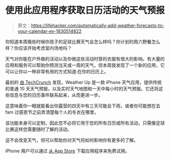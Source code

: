# 使用此应用程序获取日历活动的天气预报

> 原文：<https://lifehacker.com/automatically-add-weather-forecasts-to-your-calendar-ev-1830514822>

你知道本周晚些时候你孩子的足球比赛天气会怎么样吗？你计划的周六野餐怎么样？你应该开始考虑室内场地吗？



天气对你能在户外做的活动以及你做这些活动时穿的衣服有很大的影响。有大量的应用和服务可以帮助你预测当天或一周的天气，但本周我发现了一个新的应用，它可以让你以一种非常有用的方式知道:在你的日历上。

最初的 [由 TechCrunch](https://techcrunch.com/2018/11/16/weather-ups-app-can-give-you-forecasts-for-your-calendar-events/) 发现，Weather Up 是一款 iPhone 天气应用，提供传统的普通 10 天天气预报，以及实时天气地图和一天中每小时的天气预报。它还将这些信息与您的日历事件联系起来，从而更进一步。

这意味着你一眼就能看出你露营的四天中有三天可能会下雨，或者你可能想在去 fam 过感恩节之前弄清楚每个人的冬衣在哪里。

该功能本身可以定制，因此您不必将它用于您的所有日历或所有活动，只需像足球比赛这样您需要随时了解的活动。

这不会改变天气，但可以帮助你对天气将如何影响你有更多的了解。

iPhone 用户可以通过 [从 App Store](https://itunes.apple.com/app/id1196015787) 下载应用程序来免费试用。